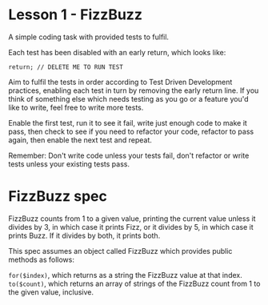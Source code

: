 # Lesson 1 - FizzBuzz

A simple coding task with provided tests to fulfil.

Each test has been disabled with an early return, which looks like:
```
return; // DELETE ME TO RUN TEST
```

Aim to fulfil the tests in order according to Test Driven Development practices,
enabling each test in turn by removing the early return line. If you think of
something else which needs testing as you go or a feature you'd like to write,
feel free to write more tests.

Enable the first test, run it to see it fail, write just enough code to make it pass,
then check to see if you need to refactor your code, refactor to pass again, then
enable the next test and repeat.

Remember: Don't write code unless your tests fail,
don't refactor or write tests unless your existing tests pass.

# FizzBuzz spec

FizzBuzz counts from 1 to a given value, printing the current value unless
it divides by 3, in which case it prints Fizz, or it divides by 5, in which case
it prints Buzz. If it divides by both, it prints both.

This spec assumes an object called FizzBuzz which provides public methods as follows:

`for($index)`, which returns as a string the FizzBuzz value at that index.
`to($count)`, which returns an array of strings of the FizzBuzz count from 1 to the given value, inclusive.
